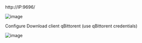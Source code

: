 http://IP:9696/

![image](https://github.com/user-attachments/assets/150aa907-6070-4232-a3e7-129a2c27b419)

Configure Download client qBittorent (use qBittorent credentials)

![image](https://github.com/user-attachments/assets/84c19ff5-97a3-4642-bb6a-0f95d000440e)



